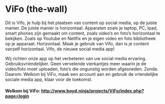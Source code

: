 # ViFo (the-wall)
Dit is Vifo, je hulp bij het plaatsen van content op social media, op de juiste manier.
De juiste manier is horizontaal. Apparaten zoals je laptop, PC, Ipad, smart phones zijn gemaakt om content, zoals video’s en foto’s horizontaal te bekijken.
Zoals op Youtube en Netlfix en je eigen video en foto bibliotheek op je apparaat. Horizontaal.
Maak je gebruik van Vifo, dan is je content vanzelf horizontaal. 
Vifo, de nieuwe social media app! 

Wij richten onze app op het verbeteren van uw social media ervaring. Gebruiksvriendelijker.
Geen vervelende vierkantjes meer waarin je de video/foto moet uploaden, foto’s die ongunstig worden afgesneden. Zonde.
Daarom:
Welkom bij ViFo, maak een account aan en gebruik de vriendelijke sociale media app, klaar voor de toekomst.

#### Welkom bij ViFo: http://www.boyd.ninja/projects/ViFo/index.php?page=login

